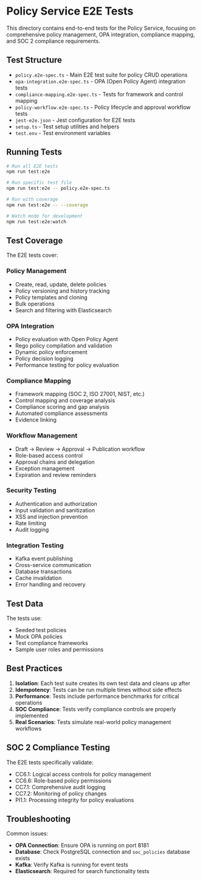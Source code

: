 # Policy Service E2E Tests

This directory contains end-to-end tests for the Policy Service, focusing on comprehensive policy management, OPA integration, compliance mapping, and SOC 2 compliance requirements.

## Test Structure

- `policy.e2e-spec.ts` - Main E2E test suite for policy CRUD operations
- `opa-integration.e2e-spec.ts` - OPA (Open Policy Agent) integration tests
- `compliance-mapping.e2e-spec.ts` - Tests for framework and control mapping
- `policy-workflow.e2e-spec.ts` - Policy lifecycle and approval workflow tests
- `jest-e2e.json` - Jest configuration for E2E tests
- `setup.ts` - Test setup utilities and helpers
- `test.env` - Test environment variables

## Running Tests

```bash
# Run all E2E tests
npm run test:e2e

# Run specific test file
npm run test:e2e -- policy.e2e-spec.ts

# Run with coverage
npm run test:e2e -- --coverage

# Watch mode for development
npm run test:e2e:watch
```

## Test Coverage

The E2E tests cover:

### Policy Management
- Create, read, update, delete policies
- Policy versioning and history tracking
- Policy templates and cloning
- Bulk operations
- Search and filtering with Elasticsearch

### OPA Integration
- Policy evaluation with Open Policy Agent
- Rego policy compilation and validation
- Dynamic policy enforcement
- Policy decision logging
- Performance testing for policy evaluation

### Compliance Mapping
- Framework mapping (SOC 2, ISO 27001, NIST, etc.)
- Control mapping and coverage analysis
- Compliance scoring and gap analysis
- Automated compliance assessments
- Evidence linking

### Workflow Management
- Draft → Review → Approval → Publication workflow
- Role-based access control
- Approval chains and delegation
- Exception management
- Expiration and review reminders

### Security Testing
- Authentication and authorization
- Input validation and sanitization
- XSS and injection prevention
- Rate limiting
- Audit logging

### Integration Testing
- Kafka event publishing
- Cross-service communication
- Database transactions
- Cache invalidation
- Error handling and recovery

## Test Data

The tests use:
- Seeded test policies
- Mock OPA policies
- Test compliance frameworks
- Sample user roles and permissions

## Best Practices

1. **Isolation**: Each test suite creates its own test data and cleans up after
2. **Idempotency**: Tests can be run multiple times without side effects
3. **Performance**: Tests include performance benchmarks for critical operations
4. **SOC Compliance**: Tests verify compliance controls are properly implemented
5. **Real Scenarios**: Tests simulate real-world policy management workflows

## SOC 2 Compliance Testing

The E2E tests specifically validate:
- CC6.1: Logical access controls for policy management
- CC6.6: Role-based policy permissions
- CC7.1: Comprehensive audit logging
- CC7.2: Monitoring of policy changes
- PI1.1: Processing integrity for policy evaluations

## Troubleshooting

Common issues:
- **OPA Connection**: Ensure OPA is running on port 8181
- **Database**: Check PostgreSQL connection and `soc_policies` database exists
- **Kafka**: Verify Kafka is running for event tests
- **Elasticsearch**: Required for search functionality tests